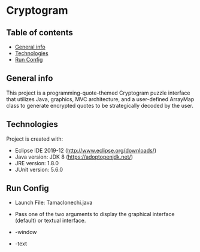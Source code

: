 # Cryptogram

## Table of contents
* [General info](#general-info)
* [Technologies](#technologies)
* [Run Config](#run-config)

## General info
This project is a programming-quote-themed Cryptogram puzzle interface that 
utilizes Java, graphics, MVC architecture, and a user-defined ArrayMap class 
to generate encrypted quotes to be strategically decoded by the user.
	
## Technologies
Project is created with:
* Eclipse IDE 2019-12 (http://www.eclipse.org/downloads/)
* Java version: JDK 8 (https://adoptopenjdk.net/)
* JRE version: 1.8.0
* JUnit version: 5.6.0
	
## Run Config
* Launch File: Tamaclonechi.java 
* Pass one of the two arguments to display the graphical interface (default) or textual interface.

* -window

* -text
